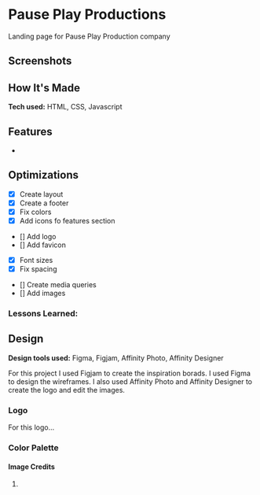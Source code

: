 # Pause Play Productions

Landing page for Pause Play Production company

## Screenshots

## How It's Made

**Tech used:** HTML, CSS, Javascript

## Features

-

## Optimizations

- [x] Create layout
- [x] Create a footer
- [x] Fix colors
- [x] Add icons fo features section
- [] Add logo
- [] Add favicon
- [x] Font sizes
- [x] Fix spacing
- [] Create media queries
- [] Add images

### Lessons Learned:

## Design

**Design tools used:** Figma, Figjam, Affinity Photo, Affinity Designer

For this project I used Figjam to create the inspiration borads. I used Figma to design the wireframes. I also used Affinity Photo and Affinity Designer to create the logo and edit the images.

### Logo

For this logo...

### Color Palette

#### Image Credits

1.
